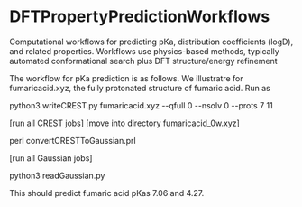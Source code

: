 # DFTPropertyPredictionWorkflows
Computational workflows for predicting pKa, distribution coefficients (logD), and related properties. Workflows use physics-based methods, typically automated conformational search plus DFT structure/energy refinement

The workflow for pKa prediction is as follows. We illustratre for fumaricacid.xyz, the fully protonated structure of fumaric acid. Run  as

python3 writeCREST.py fumaricacid.xyz --qfull 0 --nsolv 0 --prots 7 11

[run all CREST jobs]
[move into directory fumaricacid_0w.xyz]

perl convertCRESTToGaussian.prl

[run all Gaussian jobs]

python3 readGaussian.py

This should predict fumaric acid pKas 7.06 and 4.27. 
